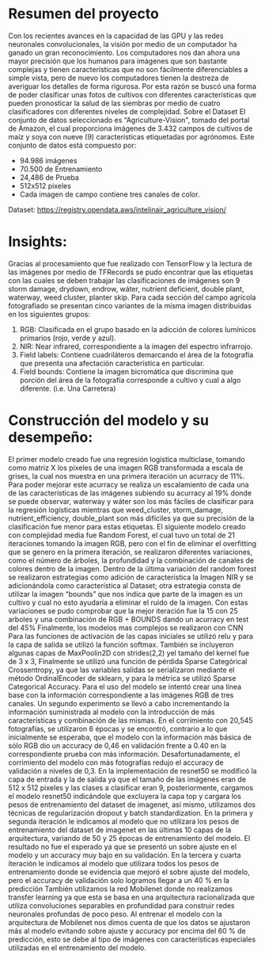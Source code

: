 # **Resumen del proyecto**

Con los recientes avances en la capacidad de las GPU y las redes neuronales convolucionales, la visión por medio de un computador ha ganado un gran reconocimiento. Los computadores nos dan ahora una mayor precisión que los humanos para imágenes que son bastante complejas y tienen características que no son fácilmente diferenciables a simple vista, pero de nuevo los computadores tienen la destreza de averiguar los detalles de forma rigurosa.
Por esta razón se buscó una forma de poder clasificar unas fotos de cultivos con diferentes características que pueden pronosticar la salud de las siembras por medio de cuatro clasificadores con diferentes niveles de complejidad. 
Sobre el Dataset 
El conjunto de datos seleccionado es “Agriculture-Vision", tomado del portal de Amazon, el cual proporciona imágenes de 3.432 campos de cultivos de maíz y soya con nueve (9) características etiquetadas por agrónomos.
Este conjunto de datos está compuesto por:
- 94.986 imágenes 
- 70.500 de Entrenamiento 
- 24,486 de Prueba
- 512x512 pixeles
- Cada imagen de campo contiene tres canales de color.

Dataset: https://registry.opendata.aws/intelinair_agriculture_vision/ 

# **Insights:**

Gracias al procesamiento que fue realizado con TensorFlow y la lectura de las imágenes por medio de TFRecords se pudo encontrar que las etiquetas con las cuales se deben trabajar las clasificaciones de imágenes son 9 storm damage, drydown, endrow, wáter, nutrient deficient, double plant, waterway, weed cluster, planter skip. 
Para cada sección del campo agrícola fotografiado se presentan cinco variantes de la misma imagen distribuidas en los siguientes grupos: 
1.  RGB: Clasificada en el grupo basado en la adicción de colores lumínicos primarios (rojo, verde y azul). 
2.  NIR: Near infrared, correspondiente a la imagen del espectro infrarrojo. 
3.  Field labels: Contiene cuadriláteros demarcando el área de la fotografía que presenta una afectación característica en particular. 
4.  Field bounds: Contiene la imagen bicromática que discrimina que porción del área de la fotografía corresponde a cultivo y cual a algo diferente. (i.e. Una Carretera)

# **Construcción del modelo y su desempeño:**

El primer modelo creado fue una regresión logística multiclase, tomando como matriz X los pixeles de una imagen RGB transformada a escala de grises, la cual nos muestra en una primera iteración un acurracy de 11%. Para poder mejorar este acurracy se realiza un escalamiento de cada una de las características de las imágenes subiendo su acurracy al 19% donde se puede observar, waterway y wáter son los más fáciles de clasificar para la regresión logísticas mientras que weed_cluster, storm_damage, nutrient_efficiency, double_plant son más difíciles ya que su precisión de la clasificación fue menor para estas etiquetas.
El siguiente modelo creado con complejidad media fue Random Forest, el cual tuvo un total de 21 iteraciones tomando la imagen RGB, pero con el fin de eliminar el overfitting que se genero en la primera iteración, se realizaron diferentes variaciones, como el número de árboles, la profundidad y la combinación de canales de colores dentro de la imagen. Dentro de la última variación del random forest se realizaron estrategias como adición de característica la Imagen NIR y se adicionándola como característica al Dataset; otra estrategia consta de utilizar la imagen “bounds” que nos indica que parte de la imagen es un cultivo y cual no esto ayudaría a eliminar el ruido de la imagen. Con estas variaciones se pudo comprobar que la mejor iteración fue la 15 con 25 arboles y una combinación de RGB + BOUNDS dando un acurracy en test del 45%
Finalmente, los modelos mas complejos se realizaron con CNN Para las funciones de activación de las capas iniciales se utilizó relu y para la capa de salida se utilizó la función softmax. También se incluyeron algunas capas de MaxPoolin2D con strides(2,2) yel tamaño del kernel fue de 3 x 3, Finalmente se utilizó una función de pérdida Sparse Categórical Crossentropy, ya que las variables salidas se serializaron mediante el método OrdinalEncoder de sklearn, y para la métrica se utilizó Sparse Categorical Accuracy.
Para el uso del modelo se intentó crear una línea base con la información correspondiente a las imágenes RGB de tres canales. Un segundo experimento se llevó a cabo incrementando la información suministrada al modelo con la introducción de más características y combinación de las mismas. En el corrimiento con 20,545 fotografías, se utilizaron 6 épocas y se encontró, contrario a lo que inicialmente se esperaba, que el modelo con la información más básica de sólo RGB dio un accuracy de 0,46 en validación frente a 0.40 en la correspondiente prueba con más información. Desafortunadamente, el corrimiento del modelo con más fotografías redujo el accuracy de validación a niveles de 0,3.
En la implementación de resnet50 se modificó la capa de entrada y la de salida ya que el tamaño de las imágenes eran de 512 x 512 pixeles y las clases a clasificar eran 9, posteriormente, cargamos el modelo resnet50 indicándole que excluyera la capa top y cargara los pesos de entrenamiento del dataset de imagenet, asi mismo, utilizamos dos técnicas de regularización dropout y batch standardization. En la primera y segunda iteración le indicamos al modelo que no utilizara los pesos de entrenamiento del dataset de imagenet en las últimas 10 capas de la arquitectura, variando de 50 y 25 épocas de entrenamiento del modelo. El resultado no fue el esperado ya que se presentó un sobre ajuste en el modelo y un accuracy muy bajo en su validación. En la tercera y cuarta iteración le indicamos al modelo que utilizara todos los pesos de entrenamiento donde se evidencia que mejoró el sobre ajuste del modelo, pero el accuracy de validación solo logramos llegar a un 40 % en la predicción
También utilizamos la red Mobilenet donde no realizamos transfer learning ya que esta se basa en una arquitectura racionalizada que utiliza convoluciones separables en profundidad para construir redes neuronales profundas de poco peso. Al entrenar el modelo con la arquitectura de Mobilenet nos dimos cuenta de que los datos se ajustaron más al modelo evitando sobre ajuste y accuracy por encima del 60 % de predicción, esto se debe al tipo de imágenes con características especiales utilizadas en el entrenamiento del modelo.
